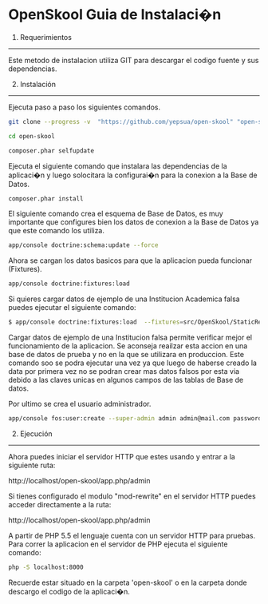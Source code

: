 OpenSkool Guia de Instalaci�n
=============================

1) Requerimientos
-----------------

Este metodo de instalacion utiliza GIT para descargar el codigo fuente y sus dependencias.


2) Instalación
--------------

Ejecuta paso a paso los siguientes comandos.

``` bash
git clone --progress -v  "https://github.com/yepsua/open-skool" "open-skool"
```

``` bash
cd open-skool
```

``` bash
composer.phar selfupdate
```

Ejecuta el siguiente comando que instalara las dependencias de la aplicaci�n y luego
solocitara la configurai�n para la conexion a la Base de Datos.

``` bash
composer.phar install
```

El siguiente comando crea el esquema de Base de Datos, es muy importante que configures 
bien los datos de conexion a la Base de Datos ya que este comando los utiliza.

``` bash
app/console doctrine:schema:update --force
```

Ahora se cargan los datos basicos para que la aplicacion pueda funcionar 
(Fixtures).

``` bash
app/console doctrine:fixtures:load
```

Si quieres cargar datos de ejemplo de una Institucion Academica falsa puedes 
ejecutar el siguiente comando:

``` bash
$ app/console doctrine:fixtures:load  --fixtures=src/OpenSkool/StaticResourcesBundle/DataFixtures/Faker/ORM/ --append
```

Cargar datos de ejemplo de una Institucion falsa permite verificar mejor el funcionamiento
de la aplicacion. Se aconseja reailzar esta accion en una base de datos de prueba y no
en la que se utilizara en produccion. Este comando soo se podra ejecutar una vez ya que luego
de haberse creado la data por primera vez no se podran crear mas datos falsos por esta via debido
a las claves unicas en algunos campos de las tablas de Base de datos.

Por ultimo se crea el usuario administrador.

``` bash
app/console fos:user:create --super-admin admin admin@mail.com password
```

2) Ejecución
------------

Ahora puedes iniciar el servidor HTTP que estes usando y entrar a la siguiente ruta:

http://localhost/open-skool/app.php/admin 

Si tienes configurado el modulo "mod-rewrite" en el servidor HTTP puedes acceder directamente a la ruta:

http://localhost/open-skool/app.php/admin 

A partir de PHP 5.5 el lenguaje cuenta con un servidor HTTP para pruebas. 
Para correr la aplicacion en el servidor de PHP ejecuta el siguiente comando:

``` bash
php -S localhost:8000
```

Recuerde estar situado en la carpeta 'open-skool' o en la carpeta donde descargo el codigo de la aplicaci�n.
